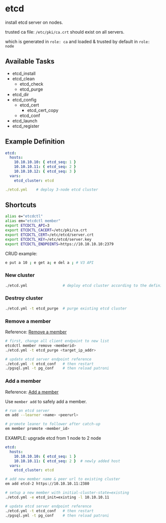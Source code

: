 # etcd

install etcd server on nodes.

trusted ca file: `/etc/pki/ca.crt` should exist on all servers.

which is generated in `role: ca` and loaded & trusted by default in `role: node`



## Available Tasks

* etcd_install
* etcd_clean
  * etcd_check
  * etcd_purge
* etcd_dir
* etcd_config
  * etcd_cert
    * etcd_cert_copy
  * etcd_conf
* etcd_launch
* etcd_register



## Example Definition

```yaml
etcd:
  hosts:
    10.10.10.10: { etcd_seq: 1 }
    10.10.10.11: { etcd_seq: 2 }
    10.10.10.12: { etcd_seq: 3 }
  vars:
    etcd_cluster: etcd
```

```yaml
./etcd.yml    # deploy 3-node etcd cluster
```


## Shortcuts

```bash
alias e="etcdctl"
alias em="etcdctl member"
export ETCDCTL_API=3
export ETCDCTL_CACERT=/etc/pki/ca.crt
export ETCDCTL_CERT=/etc/etcd/server.crt
export ETCDCTL_KEY=/etc/etcd/server.key
export ETCDCTL_ENDPOINTS=https://10.10.10.10:2379
```

CRUD example: 

```bash
e put a 10 ; e get a; e del a ; # V3 API
```






### New cluster

```bash
./etcd.yml                # deploy etcd cluster according to the definition
```

### Destroy cluster

```bash
./etcd.yml -t etcd_purge  # purge existing etcd cluster
```

### Remove a member

Reference: [Remove a member](https://etcd.io/docs/v3.5/op-guide/runtime-configuration/#remove-a-member)



```bash
# first, change all client endpoint to new list
etcdctl member remove <memberid>
./etcd.yml -t etcd_purge <target_ip_addr>

# update etcd server endpoint reference
./etcd.yml -t etcd_conf   # then restart
./pgsql.yml -t pg_conf    # then reload patroni 
```



### Add a member

Reference: [Add a member](https://etcd.io/docs/v3.5/op-guide/runtime-configuration/#add-a-new-member)

Use `member add` to safely add a member. 

```bash
# run on etcd server
em add --learner <name> <peerurl>

# promote leaner to follower after catch-up
em member promote <member_id>
```

EXAMPLE: upgrade etcd from 1 node to 2 node

```yaml
etcd:
  hosts:
    10.10.10.10: { etcd_seq: 1 }
    10.10.10.11: { etcd_seq: 2 }  # newly added host
  vars:
    etcd_cluster: etcd
```

```bash
# add new member name & peer url to existing cluster
em add etcd-2 https://10.10.10.11:2380

# setup a new member with initial-cluster-state=existing 
./etcd.yml -e etcd_init=existing -l 10.10.10.11

# update etcd server endpoint reference
./etcd.yml -t etcd_conf   # then restart
./pgsql.yml -t pg_conf    # then reload patroni
```
